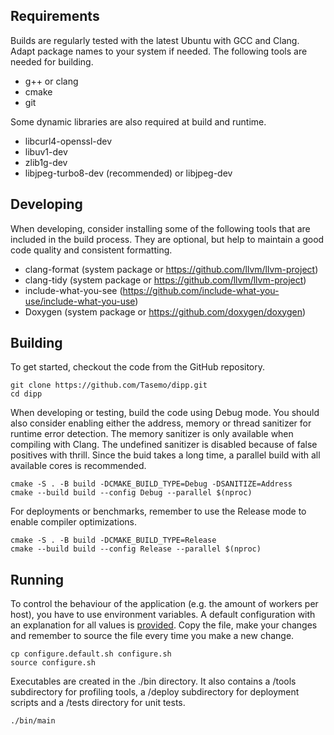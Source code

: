 ## Requirements

Builds are regularly tested with the latest Ubuntu with GCC and Clang. Adapt package names to your system if needed. The following tools are needed for building.

- g++ or clang
- cmake
- git

Some dynamic libraries are also required at build and runtime.

- libcurl4-openssl-dev
- libuv1-dev
- zlib1g-dev
- libjpeg-turbo8-dev (recommended) or libjpeg-dev

## Developing

When developing, consider installing some of the following tools that are included in the build process. They are optional, but help to maintain a good code quality and consistent formatting.

- clang-format (system package or https://github.com/llvm/llvm-project)
- clang-tidy (system package or https://github.com/llvm/llvm-project)
- include-what-you-see (https://github.com/include-what-you-use/include-what-you-use)
- Doxygen (system package or https://github.com/doxygen/doxygen)

## Building

To get started, checkout the code from the GitHub repository.

```shell
git clone https://github.com/Tasemo/dipp.git
cd dipp
```

When developing or testing, build the code using Debug mode. You should also consider enabling either the address, memory or thread sanitizer for runtime error detection. The memory sanitizer is only available when compiling with Clang. The undefined sanitizer is disabled because of false positives with thrill. Since the buid takes a long time, a parallel build with all available cores is recommended.

```shell
cmake -S . -B build -DCMAKE_BUILD_TYPE=Debug -DSANITIZE=Address
cmake --build build --config Debug --parallel $(nproc)
```

For deployments or benchmarks, remember to use the Release mode to enable compiler optimizations.

```shell
cmake -S . -B build -DCMAKE_BUILD_TYPE=Release
cmake --build build --config Release --parallel $(nproc)
```

## Running

To control the behaviour of the application (e.g. the amount of workers per host), you have to use environment variables. A default configuration with an explanation for all values is [provided](configure.default.sh). Copy the file, make your changes and remember to source the file every time you make a new change.

```shell
cp configure.default.sh configure.sh
source configure.sh
```

Executables are created in the ./bin directory. It also contains a /tools subdirectory for profiling tools, a /deploy subdirectory for deployment scripts and a /tests directory for unit tests.

```shell
./bin/main
```
